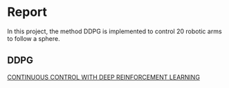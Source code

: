 # Report
In this project, the method DDPG is implemented to control 20 robotic arms to follow a sphere.

## DDPG
[CONTINUOUS CONTROL WITH DEEP REINFORCEMENT LEARNING](https://arxiv.org/pdf/1509.02971.pdf)
